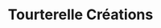 ---
title: "Tourterelle Créations"
url: /la-roque-en-provence/tourterelle-creations/
shop: Schmuck
---